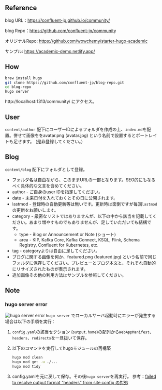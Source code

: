 
## Reference
blog URL：https://confluent-jp.github.io/community/

blog Repo：https://github.com/confluent-jp/community

オリジナルRepo: https://github.com/wowchemy/starter-hugo-academic

サンプル: https://academic-demo.netlify.app/

## How
```bash
brew install hugo
git clone https://github.com/confluent-jp/blog-repo.git
cd blog-repo
hugo server
```
http://localhost:1313/community/ にアクセス。

## User
```content/author``` 配下にユーザーIDによるフォルダを作成の上、```index.md```を配置。併せて画像ををavatar.png (avatar.jpg) という名前で設置するとポートレイトも足せます。 (是非登録してください。)

## Blog
```content/blog``` 配下にフォルダとして登録。
- フォルダ名は自由ながら、このままURLの一部となります。SEO的にもなるべく具体的な文言を含めてください。
- author - ご自身のuser IDを指定してください。
- date - 未来日付を入れておくとその日に公開されます。
- lastmod - 登録時の自動更新等は無いです。更新時は面倒ですが毎回```lastmod```の更新をお願いします。
- category - 厳密なリストではありませんが、以下の中から該当を記載してください。あまり増やすものでもありませんが、足していただいても結構です。
    - type - Blog or Announcement or Note (ショート)
    - area - KIP, Kafka Core, Kafka Connect, KSQL, Flink, Schema Registry, Confluent for Kubernetes, etc.
- tag - categoryよりは自由に足してください。
- ブログに関する画像を何か、featured.png (featured.jpg) という名前で同じフォルダに保存してください。プレビューとブログ本文と、それぞれ自動的にリサイズされたものが表示されます。
- 追加画像その他の利用方法はサンプルを参照してください。

## Note
### hugo server error
![hugo server error](assets/media/readme/hugo-error.png)
```hugo server``` でローカルサーバ起動時にエラーが発生する場合は以下の手順を実行：
1. ```config.yaml```の該当セクション (```output.home```)の配列から```WebAppManifest```、```headers```、```redirects```を一旦抜いて保存。
2. 以下のコマンドを実行してhugoモジュールの再構築
    
    ```bash
    hugo mod clean
    hugo mod get -u ./...
    hugo mod tidy
    ```
3. config.yamlを元に戻して保存。その後```hugo server```を再実行。
参考：[failed to resolve output format "headers" from site config の対処](https://zenn.dev/meihei/articles/32bb275f71e938)



